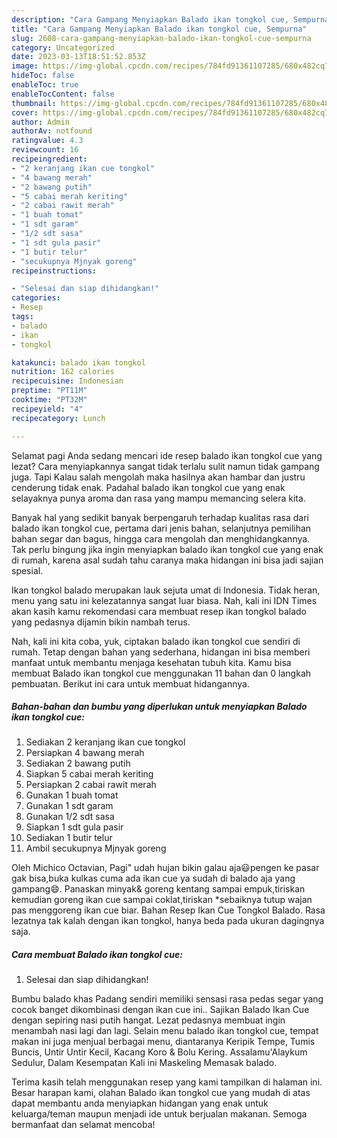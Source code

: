 ```yaml
---
description: "Cara Gampang Menyiapkan Balado ikan tongkol cue, Sempurna"
title: "Cara Gampang Menyiapkan Balado ikan tongkol cue, Sempurna"
slug: 2608-cara-gampang-menyiapkan-balado-ikan-tongkol-cue-sempurna
category: Uncategorized
date: 2023-03-13T18:51:52.853Z
image: https://img-global.cpcdn.com/recipes/784fd91361107285/680x482cq70/balado-ikan-tongkol-cue-foto-resep-utama.jpg
hideToc: false
enableToc: true
enableTocContent: false
thumbnail: https://img-global.cpcdn.com/recipes/784fd91361107285/680x482cq70/balado-ikan-tongkol-cue-foto-resep-utama.jpg
cover: https://img-global.cpcdn.com/recipes/784fd91361107285/680x482cq70/balado-ikan-tongkol-cue-foto-resep-utama.jpg
author: Admin
authorAv: notfound
ratingvalue: 4.3
reviewcount: 16
recipeingredient:
- "2 keranjang ikan cue tongkol"
- "4 bawang merah"
- "2 bawang putih"
- "5 cabai merah keriting"
- "2 cabai rawit merah"
- "1 buah tomat"
- "1 sdt garam"
- "1/2 sdt sasa"
- "1 sdt gula pasir"
- "1 butir telur"
- "secukupnya Mjnyak goreng"
recipeinstructions:

- "Selesai dan siap dihidangkan!"
categories:
- Resep
tags:
- balado
- ikan
- tongkol

katakunci: balado ikan tongkol 
nutrition: 162 calories
recipecuisine: Indonesian
preptime: "PT11M"
cooktime: "PT32M"
recipeyield: "4"
recipecategory: Lunch

---
```



Selamat pagi Anda sedang mencari ide resep balado ikan tongkol cue yang lezat? Cara menyiapkannya sangat tidak terlalu sulit namun tidak gampang juga. Tapi Kalau salah mengolah maka hasilnya akan hambar dan justru cenderung tidak enak. Padahal balado ikan tongkol cue yang enak selayaknya punya aroma dan rasa yang mampu memancing selera kita.


Banyak hal yang sedikit banyak berpengaruh terhadap kualitas rasa dari balado ikan tongkol cue, pertama dari jenis bahan, selanjutnya pemilihan bahan segar dan bagus, hingga cara mengolah dan menghidangkannya. Tak perlu bingung jika ingin menyiapkan balado ikan tongkol cue yang enak di rumah, karena asal sudah tahu caranya maka hidangan ini bisa jadi sajian spesial.

Ikan tongkol balado merupakan lauk sejuta umat di Indonesia. Tidak heran, menu yang satu ini kelezatannya sangat luar biasa. Nah, kali ini IDN Times akan kasih kamu rekomendasi cara membuat resep ikan tongkol balado yang pedasnya dijamin bikin nambah terus.


Nah, kali ini kita coba, yuk, ciptakan balado ikan tongkol cue sendiri di rumah. Tetap dengan bahan yang sederhana, hidangan ini bisa memberi manfaat untuk membantu menjaga kesehatan tubuh kita. Kamu bisa membuat Balado ikan tongkol cue menggunakan 11 bahan dan 0 langkah pembuatan. Berikut ini cara untuk membuat hidangannya.

<!--inarticleads1-->

##### Bahan-bahan dan bumbu yang diperlukan untuk menyiapkan Balado ikan tongkol cue:

1. Sediakan 2 keranjang ikan cue tongkol
1. Persiapkan 4 bawang merah
1. Sediakan 2 bawang putih
1. Siapkan 5 cabai merah keriting
1. Persiapkan 2 cabai rawit merah
1. Gunakan 1 buah tomat
1. Gunakan 1 sdt garam
1. Gunakan 1/2 sdt sasa
1. Siapkan 1 sdt gula pasir
1. Sediakan 1 butir telur
1. Ambil secukupnya Mjnyak goreng


Oleh Michico Octavian, Pagi&#34; udah hujan bikin galau aja😃pengen ke pasar gak bisa,buka kulkas cuma ada ikan cue ya sudah di balado aja yang gampang😄. Panaskan minyak&amp; goreng kentang sampai empuk,tiriskan kemudian goreng ikan cue sampai coklat,tiriskan *sebaiknya tutup wajan pas menggoreng ikan cue biar. Bahan Resep Ikan Cue Tongkol Balado. Rasa lezatnya tak kalah dengan ikan tongkol, hanya beda pada ukuran dagingnya saja. 

<!--inarticleads2-->

##### Cara membuat Balado ikan tongkol cue:


1. Selesai dan siap dihidangkan!

Bumbu balado khas Padang sendiri memiliki sensasi rasa pedas segar yang cocok banget dikombinasi dengan ikan cue ini.. Sajikan Balado Ikan Cue dengan sepiring nasi putih hangat. Lezat pedasnya membuat ingin menambah nasi lagi dan lagi. Selain menu balado ikan tongkol cue, tempat makan ini juga menjual berbagai menu, diantaranya Keripik Tempe, Tumis Buncis, Untir Untir Kecil, Kacang Koro &amp; Bolu Kering. Assalamu&#39;Alaykum Sedulur, Dalam Kesempatan Kali ini Maskeling Memasak balado. 

Terima kasih telah menggunakan resep yang kami tampilkan di halaman ini. Besar harapan kami, olahan Balado ikan tongkol cue yang mudah di atas dapat membantu anda menyiapkan hidangan yang enak untuk keluarga/teman maupun menjadi ide untuk berjualan makanan. Semoga bermanfaat dan selamat mencoba!
